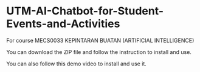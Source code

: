# UTM-AI-Chatbot-for-Student-Events-and-Activities
For course MECS0033 KEPINTARAN BUATAN (ARTIFICIAL INTELLIGENCE)

You can download the ZIP file and follow the instruction to install and use. 

You can also follow this demo video to install and use it.
